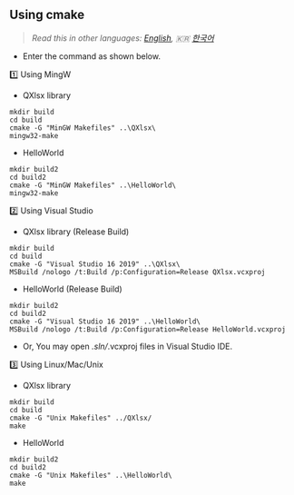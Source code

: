 ## Using cmake 

> *Read this in other languages: [English](HowToSetProject-cmake.md), :kr: [한국어](HowToSetProject-cmake.ko.md)*

- Enter the command as shown below.

:one: Using MingW

- QXlsx library

```
mkdir build
cd build
cmake -G "MinGW Makefiles" ..\QXlsx\
mingw32-make
```

- HelloWorld

```
mkdir build2
cd build2
cmake -G "MinGW Makefiles" ..\HelloWorld\
mingw32-make
```

:two: Using Visual Studio

- QXlsx library (Release Build)

```
mkdir build
cd build
cmake -G "Visual Studio 16 2019" ..\QXlsx\
MSBuild /nologo /t:Build /p:Configuration=Release QXlsx.vcxproj
```

- HelloWorld (Release Build)

```
mkdir build2
cd build2
cmake -G "Visual Studio 16 2019" ..\HelloWorld\
MSBuild /nologo /t:Build /p:Configuration=Release HelloWorld.vcxproj 
```

- Or, You may open *.sln/*.vcxproj files in Visual Studio IDE.

:three: Using Linux/Mac/Unix

- QXlsx library

```
mkdir build
cd build
cmake -G "Unix Makefiles" ../QXlsx/
make
```

- HelloWorld

```
mkdir build2
cd build2
cmake -G "Unix Makefiles" ..\HelloWorld\
make
```



